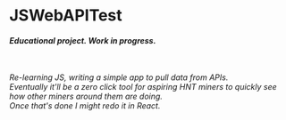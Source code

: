 # JSWebAPITest
<h6><i><b>Educational project. Work in progress.</i></b><h6><br /> 
Re-learning JS, writing a simple app to pull data from APIs. <br />
Eventually it'll be a zero click tool for aspiring HNT miners to quickly see how other miners around them are doing. <br />
Once that's done I might redo it in React.
